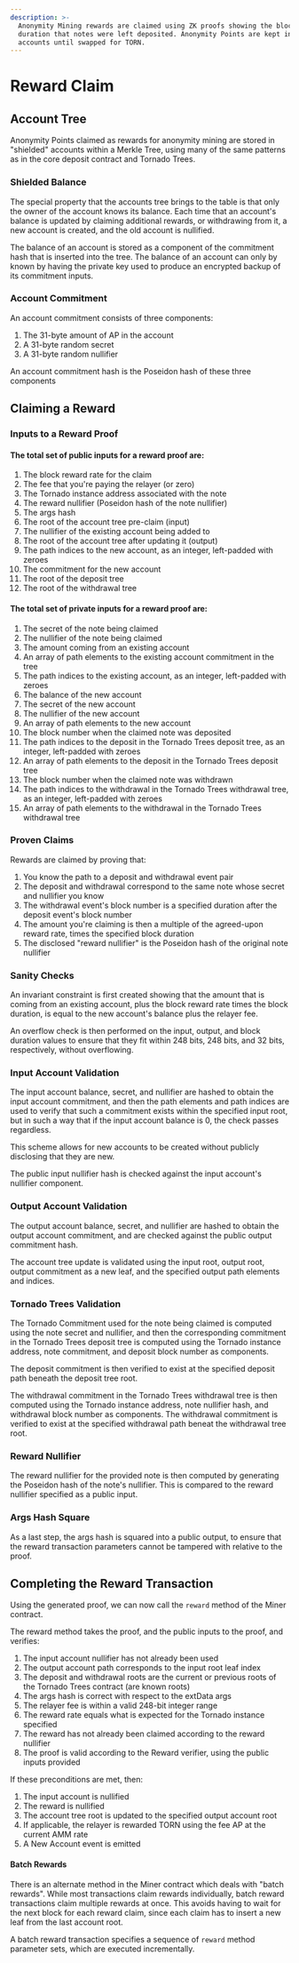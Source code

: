 ```yaml
---
description: >-
  Anonymity Mining rewards are claimed using ZK proofs showing the block
  duration that notes were left deposited. Anonymity Points are kept in shielded
  accounts until swapped for TORN.
---
```


# Reward Claim

## Account Tree

Anonymity Points claimed as rewards for anonymity mining are stored in "shielded" accounts within a Merkle Tree, using many of the same patterns as in the core deposit contract and Tornado Trees.

### Shielded Balance

The special property that the accounts tree brings to the table is that only the owner of the account knows its balance. Each time that an account's balance is updated by claiming additional rewards, or withdrawing from it, a new account is created, and the old account is nullified.

The balance of an account is stored as a component of the commitment hash that is inserted into the tree. The balance of an account can only by known by having the private key used to produce an encrypted backup of its commitment inputs.

### Account Commitment

An account commitment consists of three components:

1. The 31-byte amount of AP in the account
2. A 31-byte random secret
3. A 31-byte random nullifier

An account commitment hash is the Poseidon hash of these three components

## Claiming a Reward

### Inputs to a Reward Proof

#### The total set of public inputs for a reward proof are:

1. The block reward rate for the claim
2. The fee that you're paying the relayer (or zero)
3. The Tornado instance address associated with the note
4. The reward nullifier (Poseidon hash of the note nullifier)
5. The args hash
6. The root of the account tree pre-claim (input)
7. The nullifier of the existing account being added to
8. The root of the account tree after updating it (output)
9. The path indices to the new account, as an integer, left-padded with zeroes
10. The commitment for the new account
11. The root of the deposit tree
12. The root of the withdrawal tree

#### The total set of private inputs for a reward proof are:

1. The secret of the note being claimed
2. The nullifier of the note being claimed
3. The amount coming from an existing account
4. An array of path elements to the existing account commitment in the tree
5. The path indices to the existing account, as an integer, left-padded with zeroes
6. The balance of the new account
7. The secret of the new account
8. The nullifier of the new account
9. An array of path elements to the new account
10. The block number when the claimed note was deposited
11. The path indices to the deposit in the Tornado Trees deposit tree, as an integer, left-padded with zeroes
12. An array of path elements to the deposit in the Tornado Trees deposit tree
13. The block number when the claimed note was withdrawn
14. The path indices to the withdrawal in the Tornado Trees withdrawal tree, as an integer, left-padded with zeroes
15. An array of path elements to the withdrawal in the Tornado Trees withdrawal tree

### Proven Claims

Rewards are claimed by proving that:

1. You know the path to a deposit and withdrawal event pair
2. The deposit and withdrawal correspond to the same note whose secret and nullifier you know
3. The withdrawal event's block number is a specified duration after the deposit event's block number
4. The amount you're claiming is then a multiple of the agreed-upon reward rate, times the specified block duration
5. The disclosed "reward nullifier" is the Poseidon hash of the original note nullifier

### Sanity Checks

An invariant constraint is first created showing that the amount that is coming from an existing account, plus the block reward rate times the block duration, is equal to the new account's balance plus the relayer fee.

An overflow check is then performed on the input, output, and block duration values to ensure that they fit within 248 bits, 248 bits, and 32 bits, respectively, without overflowing.

### Input Account Validation

The input account balance, secret, and nullifier are hashed to obtain the input account commitment, and then the path elements and path indices are used to verify that such a commitment exists within the specified input root, but in such a way that if the input account balance is 0, the check passes regardless.

This scheme allows for new accounts to be created without publicly disclosing that they are new.

The public input nullifier hash is checked against the input account's nullifier component.

### Output Account Validation

The output account balance, secret, and nullifier are hashed to obtain the output account commitment, and are checked against the public output commitment hash.

The account tree update is validated using the input root, output root, output commitment as a new leaf, and the specified output path elements and indices.

### Tornado Trees Validation

The Tornado Commitment used for the note being claimed is computed using the note secret and nullifier, and then the corresponding commitment in the Tornado Trees deposit tree is computed using the Tornado instance address, note commitment, and deposit block number as components.

The deposit commitment is then verified to exist at the specified deposit path beneath the deposit tree root.

The withdrawal commitment in the Tornado Trees withdrawal tree is then computed using the Tornado instance address, note nullifier hash, and withdrawal block number as components. The withdrawal commitment is verified to exist at the specified withdrawal path beneat the withdrawal tree root.

### Reward Nullifier

The reward nullifier for the provided note is then computed by generating the Poseidon hash of the note's nullifier. This is compared to the reward nullifier specified as a public input.

### Args Hash Square

As a last step, the args hash is squared into a public output, to ensure that the reward transaction parameters cannot be tampered with relative to the proof.

## Completing the Reward Transaction

Using the generated proof, we can now call the `reward` method of the Miner contract.

The reward method takes the proof, and the public inputs to the proof, and verifies:

1. The input account nullifier has not already been used
2. The output account path corresponds to the input root leaf index
3. The deposit and withdrawal roots are the current or previous roots of the Tornado Trees contract (are known roots)
4. The args hash is correct with respect to the extData args
5. The relayer fee is within a valid 248-bit integer range
6. The reward rate equals what is expected for the Tornado instance specified
7. The reward has not already been claimed according to the reward nullifier
8. The proof is valid according to the Reward verifier, using the public inputs provided

If these preconditions are met, then:

1. The input account is nullified
2. The reward is nullified
3. The account tree root is updated to the specified output account root
4. If applicable, the relayer is rewarded TORN using the fee AP at the current AMM rate
5. A New Account event is emitted

#### Batch Rewards

There is an alternate method in the Miner contract which deals with "batch rewards". While most transactions claim rewards individually, batch reward transactions claim multiple rewards at once. This avoids having to wait for the next block for each reward claim, since each claim has to insert a new leaf from the last account root.

A batch reward transaction specifies a sequence of `reward` method parameter sets, which are executed incrementally.
